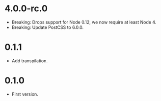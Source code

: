 # 4.0.0-rc.0

* Breaking: Drops support for Node 0.12, we now require at least Node 4.
* Breaking: Update PostCSS to 6.0.0.

# 0.1.1

* Add transpilation.

# 0.1.0

* First version.
